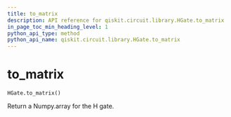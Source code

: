 ```yaml
---
title: to_matrix
description: API reference for qiskit.circuit.library.HGate.to_matrix
in_page_toc_min_heading_level: 1
python_api_type: method
python_api_name: qiskit.circuit.library.HGate.to_matrix
---
```


# to\_matrix

<span id="qiskit.circuit.library.HGate.to_matrix" />

`HGate.to_matrix()`

Return a Numpy.array for the H gate.

